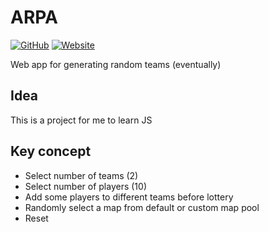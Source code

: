 # ARPA

[![GitHub](https://img.shields.io/github/license/juusoi/arpa?style=plastic)](https://github.com/juusoi/arpa/blob/main/LICENSE)
[![Website](https://img.shields.io/website?down_color=lightgrey&down_message=offline&style=plastic&up_color=green&up_message=online&url=https%3A%2F%2Farpa.asennusvelho.fi)](https://arpa.asennusvelho.fi)

Web app for generating random teams (eventually)

## Idea

This is a project for me to learn JS

## Key concept

- Select number of teams (2)
- Select number of players (10)
- Add some players to different teams before lottery
- Randomly select a map from default or custom map pool
- Reset
